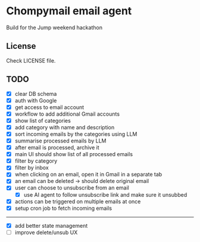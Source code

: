 # Chompymail email agent
Build for the Jump weekend hackathon

## License
Check LICENSE file.

## TODO

- [x] clear DB schema
- [x] auth with Google
- [x] get access to email account
- [x] workflow to add additional Gmail accounts
- [x] show list of categories
- [x] add category with name and description
- [x] sort incoming emails by the categories using LLM
- [x] summarise processed emails by LLM
- [x] after email is processed, archive it
- [x] main UI should show list of all processed emails
- [x] filter by category
- [x] filter by inbox
- [x] when clicking on an email, open it in Gmail in a separate tab
- [x] an email can be deleted -> should delete original email
- [x] user can choose to unsubscribe from an email
  - [x] use AI agent to follow unsubscribe link and make sure it unsubbed
- [x] actions can be triggered on multiple emails at once
- [x] setup cron job to fetch incoming emails

-----

- [x] add better state management
- [ ] improve delete/unsub UX
